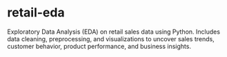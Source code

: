 # retail-eda
Exploratory Data Analysis (EDA) on retail sales data using Python. Includes data cleaning, preprocessing, and visualizations to uncover sales trends, customer behavior, product performance, and business insights.
